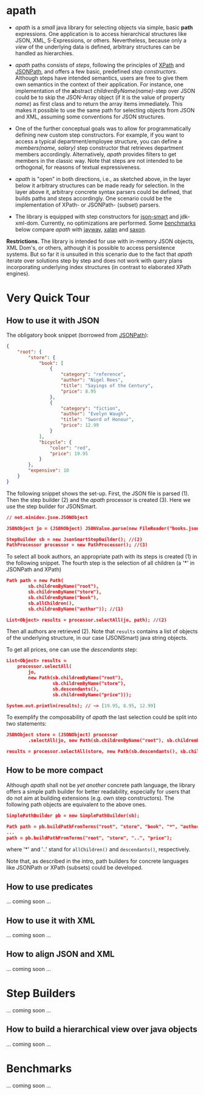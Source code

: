 # apath

* *apath* is a *small* java library for selecting objects via simple, basic **path** expressions. One application is to access hierarchical structures like JSON, XML, S-Expressions, or others. Nevertheless, because only a *view* of the underlying data is defined, arbitrary structures can be handled as hierarchies.

* *apath* paths consists of *steps*, following the principles of <a href="https://www.w3.org/TR/2014/REC-xpath-30-20140408">XPath</a> and <a href="http://goessner.net/articles/JsonPath">JSONPath</a>, and offers a few basic, predefined *step constructors*. Although steps have intended semantics, users are free to give them own semantics in the context of their application. For instance, one implementation of the **a**bstract *childrenByName(name)*-step over JSON could be to skip the JSON-Array object (if it is the value of property *name*) as first class and to return the array items immediately. This makes it possible to use the same path for selecting objects from JSON and XML, assuming some conventions for JSON structures. 

* One of the further conceptual goals was to allow for programmatically defining new custom step constructors. For example, if you want to access a typical department/employee structure, you can define a *members(name, salary)* step constructor that retrieves department members accordingly. Alternatively, *apath* provides filters to get members in the classic way. Note that steps are not intended to be orthogonal, for reasons of textual expressiveness. 

* *apath* is "open" in both directions, i.e., as sketched above, in the layer below it arbitrary structures can be made ready for selection. In the layer above it, arbitrary concrete syntax parsers could be defined, that builds paths and steps accordingly. One scenario could be the implementation of XPath- or JSONPath- (subset) parsers.

* The library is equipped with step constructors for <a href="https://github.com/netplex/json-smart-v2">json-smart</a> and jdk-xml-dom. Currently, no optimizations are performed. Some [benchmarks](#bench) below compare *apath* with <a href="https://github.com/jayway/JsonPath">jayway</a>, <a href="https://xml.apache.org/xalan-j/">xalan</a> and <a href="http://saxon.sourceforge.net/">saxon</a>.



**Restrictions.** The library is intended for use with in-memory JSON objects, XML Dom's, or others, although it is possible to access persistence systems. But so far it is unsuited in this scenario due to the fact that *apath* iterate over solutions step by step and does not work with query plans incorporating underlying index structures (in contrast to elaborated XPath engines).    





# Very Quick Tour

## How to use it with JSON

The obligatory book snippet (borrowed from <a href="http://goessner.net/articles/JsonPath">JSONPath</a>):

~~~json
{
	"root": {
	    "store": {
	        "book": [
	            {
	                "category": "reference",
	                "author": "Nigel Rees",
	                "title": "Sayings of the Century",
	                "price": 8.95
	            },
	            {
	                "category": "fiction",
	                "author": "Evelyn Waugh",
	                "title": "Sword of Honour",
	                "price": 12.99
	            }
	        ],
	        "bicycle": {
	            "color": "red",
	            "price": 19.95
	        }
	    },
	    "expensive": 10
	}
}
~~~

The following snippet shows the set-up. First, the JSON	file is parsed (1). Then the step builder (2) and the *apath* processor is created (3). Here we use the step builder for JSONSmart.

~~~json
// net.minidev.json.JSONObject

JSONObject jo = (JSONObject) JSONValue.parse(new FileReader("books.json")); //(1)

StepBuilder sb = new JsonSmartStepBuilder(); //(2)
PathProcessor processor = new PathProcessor(); //(3)
~~~

To select all book authors, an appropriate path with its steps is created (1) in the following snippet. The fourth step is the selection of all children (a '*' in JSONPath and XPath)

~~~json
Path path = new Path(
		sb.childrenByName("root"),
		sb.childrenByName("store"),
		sb.childrenByName("book"),
		sb.allChildren(),
		sb.childrenByName("author")); //(1)

List<Object> results = processor.selectAll(jo, path); //(2)
~~~

Then all authors are retrieved (2). Note that <code>results</code> contains a list of objects of the underlying structure, in our case (JSONSmart) java string objects.

To get all prices, one can use the *descendants* step:

~~~json
List<Object> results = 
	processor.selectAll(
		jo,
		new Path(sb.childrenByName("root"),
				 sb.childrenByName("store"),
				 sb.descendants(),
				 sb.childrenByName("price")));

System.out.println(results); // ~> [19.95, 8.95, 12.99]
~~~

To exemplify the composability of *apath* the last selection could be split into two statements:

~~~json
JSONObject store = (JSONObject) processor
		.selectAll(jo, new Path(sb.childrenByName("root"), sb.childrenByName("store"))).get(0);

results = processor.selectAll(store, new Path(sb.descendants(), sb.childrenByName("price")));
~~~

## How to be more compact

Although *apath* shall not be *yet another* concrete path language, the library offers a simple path builder for better readability, especially for users that do not aim at building extensions (e.g. own step constructors). The following path objects are equivalent to the above ones.

~~~json
SimplePathBuilder pb = new SimplePathBuilder(sb);

Path path = pb.buildPathFromTerms("root", "store", "book", "*", "author");
...
path = pb.buildPathFromTerms("root", "store", "..", "price");
~~~

where '*' and '..' stand for <code>allChildren()</code> and <code>descendants()</code>, respectively.

Note that, as described in the intro, path builders for concrete languages like JSONPath or XPath (subsets) could be developed.

## How to use predicates

... coming soon ...

## How to use it with XML

... coming soon ...

## How to align JSON and XML

... coming soon ...

# Step Builders

... coming soon ...

## How to build a hierarchical view over java objects

... coming soon ...

# <a name="bench"></a> Benchmarks

... coming soon ...

